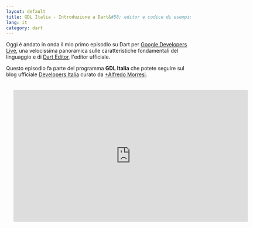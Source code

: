 ```yaml
---
layout: default
title: GDL Italia - Introduzione a Dart&#58; editor e codice di esempio
lang: it
category: dart
---
```


Oggi è andato in onda il mio primo episodio su Dart per [Google Developers Live](https://developers.google.com/live/shows/242142111/), una velocissima panoramica sulle caratteristiche fondamentali del linguaggio e di [Dart Editor](http://dartlang.org/editor), l'editor ufficiale.


Questo episodio fa parte del programma **GDL Italia** che potete seguire sul blog ufficiale [Developers Italia](http://developersitalia.blogspot.it/) curato da [+Alfredo Morresi](https://plus.google.com/108670469644954045753/posts).


<div class="centered" style="padding:20px">
<iframe width="640" height="360" src="http://www.youtube.com/embed/wcJ0zJQm7gw" frameborder="0" allowfullscreen></iframe>
</div>